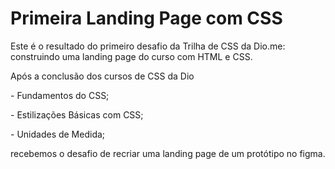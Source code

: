 # Primeira Landing Page com CSS
Este é o resultado do primeiro desafio da Trilha de CSS da Dio.me: construindo uma landing page do curso com HTML e CSS.

Após a conclusão dos cursos de CSS da Dio
<p>    - Fundamentos do CSS;</p>
<p>    - Estilizações Básicas com CSS;</p>
<p>    - Unidades de Medida;</p>
  <p> recebemos o desafio de recriar uma landing page de um protótipo no figma.
